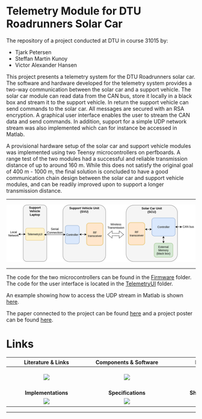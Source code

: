 # Telemetry Module for DTU Roadrunners Solar Car

The repository of a project conducted at DTU in course 31015 by:
- Tjark Petersen
- Steffan Martin Kunoy
- Victor Alexander Hansen

This project presents a telemetry system for the DTU Roadrunners solar car. The software and hardware developed for the telemetry system provides a two-way communication between the solar car and a support vehicle. The solar car module can read data from the CAN bus, store it locally in a black box and stream it to the support vehicle. In return the support vehicle can send commands to the solar car. All messages are secured with an RSA encryption. A graphical user interface enables the user to stream the CAN data and send commands. In addition, support for a simple UDP network stream was also implemented which can for instance be accessed in Matlab.

A provisional hardware setup of the solar car and support vehicle modules was implemented using two Teensy microcontrollers on perfboards. A range test of the two modules had a successful and reliable transmission distance of up to around 160 m. While this does not satisfy the original goal of 400 m - 1000 m, the final solution is concluded to have a good communication chain design between the solar car and support vehicle modules, and can be readily improved upon to support a longer transmission distance. 

---

![](documentation/images/SystemSchematic.png)

---

The code for the two microcontrollers can be found in the [Firmware](Firmware) folder. The code for the user interface is located in the [TelemetryUI](TelemetryUI) folder.

An example showing how to access the UDP stream in Matlab is shown [here](matlab/udpClient.m).

The paper connected to the project can be found [here](documentation/DTU_Roadrunners_Solar_Car_Telemetry_Paper.pdf) and a project poster can be found [here](documentation/DTU_Roadrunners_Solar_Car_Telemetry_Poster.pdf).

# Links


|<div style="width:200px">Literature & Links</div>|<div style="width:200px">Components & Software</div>|<div style="width:200px">BitBucket</div>|<div style="width:200px">EcoCar Wiki</div>|
|:-:|:-:|:-:|:-:|
|[<img src="https://static.thenounproject.com/png/251053-200.png" width="50">](documentation/literature.md)|[<img src="https://encrypted-tbn0.gstatic.com/images?q=tbn:ANd9GcSJIyUJLYjAW1EF-5cv5lt_mT8VVFh0rgjwmA&usqp=CAU" width="50">](documentation/components.md)|[<img src="https://encrypted-tbn0.gstatic.com/images?q=tbn:ANd9GcTDNgciuROD6Bc5aQ3lTapXG5fSUVKS6mcZlQ&usqp=CAU" width="50">](https://bitbucket.org/dtucar/)|[<img src="documentation/resources/wikipedia_PNG35.png" width="50">](https://dtucar.com/wiki/index.php?title=Main_Page)|
|**Implementations**|**Specifications**|**Shopping List**|**Meeting Notes**|
|[<img src="https://static.thenounproject.com/png/712681-200.png" width="50">](documentation/implementations.md)|[<img src="https://image.flaticon.com/icons/png/512/1541/1541514.png" width="50">](documentation/specification.md)|[<img src="https://image.flaticon.com/icons/png/512/263/263142.png" width="50">](documentation/shoppingList.md)|[<img src="http://simpleicon.com/wp-content/uploads/meeting.png" width="50">](documentation/meetingNotes.md)
---

